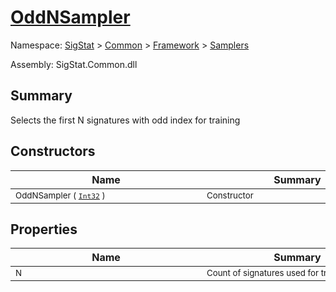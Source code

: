 # [OddNSampler](./OddNSampler.md)

Namespace: [SigStat]() > [Common](./../../README.md) > [Framework]() > [Samplers](./README.md)

Assembly: SigStat.Common.dll

## Summary
Selects the first N signatures with odd index for training

## Constructors

| Name | Summary | 
| --- | --- | 
| <div style="width:290px"><sub>OddNSampler ( [`Int32`](https://docs.microsoft.com/en-us/dotnet/api/System.Int32) )</sub></div>| <div style="width:290px"><sub>Constructor</sub></div>| <br>


## Properties

| Name | Summary | 
| --- | --- | 
| <div style="width:290px"><sub>N</sub></div>| <div style="width:290px"><sub>Count of signatures used for training</sub></div>| <br>


